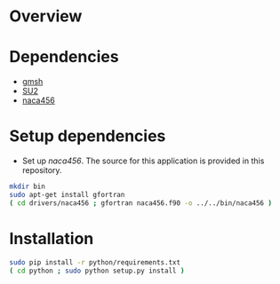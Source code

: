 # Overview

# Dependencies
- [gmsh](https://gmsh.info/)
- [SU2](https://su2code.github.io/)
- [naca456](http://www.pdas.com/naca456download.html)

# Setup dependencies

- Set up *naca456*. The source for this application is provided in this repository.
```bash
mkdir bin
sudo apt-get install gfortran
( cd drivers/naca456 ; gfortran naca456.f90 -o ../../bin/naca456 )
```

# Installation
```bash
sudo pip install -r python/requirements.txt
( cd python ; sudo python setup.py install )
```
